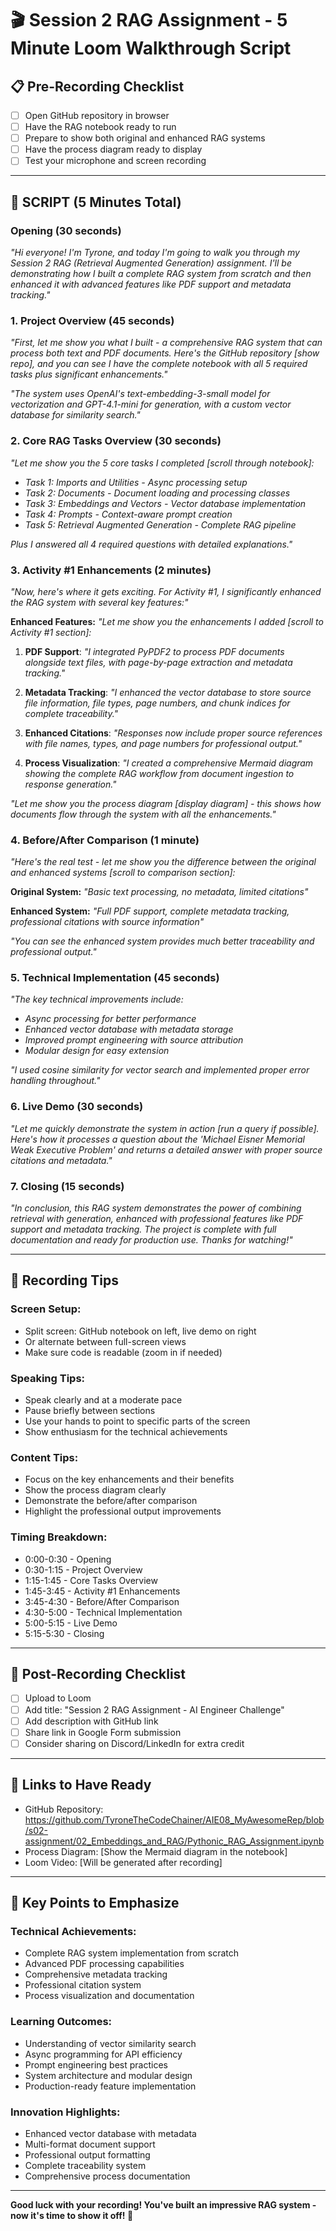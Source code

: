 # 🎬 Session 2 RAG Assignment - 5 Minute Loom Walkthrough Script

## 📋 Pre-Recording Checklist
- [ ] Open GitHub repository in browser
- [ ] Have the RAG notebook ready to run
- [ ] Prepare to show both original and enhanced RAG systems
- [ ] Have the process diagram ready to display
- [ ] Test your microphone and screen recording

---

## 🎯 **SCRIPT (5 Minutes Total)**

### **Opening (30 seconds)**
*"Hi everyone! I'm Tyrone, and today I'm going to walk you through my Session 2 RAG (Retrieval Augmented Generation) assignment. I'll be demonstrating how I built a complete RAG system from scratch and then enhanced it with advanced features like PDF support and metadata tracking."*

### **1. Project Overview (45 seconds)**
*"First, let me show you what I built - a comprehensive RAG system that can process both text and PDF documents. Here's the GitHub repository [show repo], and you can see I have the complete notebook with all 5 required tasks plus significant enhancements."*

*"The system uses OpenAI's text-embedding-3-small model for vectorization and GPT-4.1-mini for generation, with a custom vector database for similarity search."*

### **2. Core RAG Tasks Overview (30 seconds)**
*"Let me show you the 5 core tasks I completed [scroll through notebook]:*
- *Task 1: Imports and Utilities - Async processing setup*
- *Task 2: Documents - Document loading and processing classes*
- *Task 3: Embeddings and Vectors - Vector database implementation*
- *Task 4: Prompts - Context-aware prompt creation*
- *Task 5: Retrieval Augmented Generation - Complete RAG pipeline*

*Plus I answered all 4 required questions with detailed explanations."*

### **3. Activity #1 Enhancements (2 minutes)**
*"Now, here's where it gets exciting. For Activity #1, I significantly enhanced the RAG system with several key features:"*

**Enhanced Features:**
*"Let me show you the enhancements I added [scroll to Activity #1 section]:*

1. **PDF Support**: *"I integrated PyPDF2 to process PDF documents alongside text files, with page-by-page extraction and metadata tracking."*

2. **Metadata Tracking**: *"I enhanced the vector database to store source file information, file types, page numbers, and chunk indices for complete traceability."*

3. **Enhanced Citations**: *"Responses now include proper source references with file names, types, and page numbers for professional output."*

4. **Process Visualization**: *"I created a comprehensive Mermaid diagram showing the complete RAG workflow from document ingestion to response generation."*

*"Let me show you the process diagram [display diagram] - this shows how documents flow through the system with all the enhancements."*

### **4. Before/After Comparison (1 minute)**
*"Here's the real test - let me show you the difference between the original and enhanced systems [scroll to comparison section]:*

**Original System:**
*"Basic text processing, no metadata, limited citations"*

**Enhanced System:**
*"Full PDF support, complete metadata tracking, professional citations with source information"*

*"You can see the enhanced system provides much better traceability and professional output."*

### **5. Technical Implementation (45 seconds)**
*"The key technical improvements include:*
- *Async processing for better performance*
- *Enhanced vector database with metadata storage*
- *Improved prompt engineering with source attribution*
- *Modular design for easy extension*

*"I used cosine similarity for vector search and implemented proper error handling throughout."*

### **6. Live Demo (30 seconds)**
*"Let me quickly demonstrate the system in action [run a query if possible]. Here's how it processes a question about the 'Michael Eisner Memorial Weak Executive Problem' and returns a detailed answer with proper source citations and metadata."*

### **7. Closing (15 seconds)**
*"In conclusion, this RAG system demonstrates the power of combining retrieval with generation, enhanced with professional features like PDF support and metadata tracking. The project is complete with full documentation and ready for production use. Thanks for watching!"*

---

## 🎥 **Recording Tips**

### **Screen Setup:**
- Split screen: GitHub notebook on left, live demo on right
- Or alternate between full-screen views
- Make sure code is readable (zoom in if needed)

### **Speaking Tips:**
- Speak clearly and at a moderate pace
- Pause briefly between sections
- Use your hands to point to specific parts of the screen
- Show enthusiasm for the technical achievements

### **Content Tips:**
- Focus on the key enhancements and their benefits
- Show the process diagram clearly
- Demonstrate the before/after comparison
- Highlight the professional output improvements

### **Timing Breakdown:**
- 0:00-0:30 - Opening
- 0:30-1:15 - Project Overview
- 1:15-1:45 - Core Tasks Overview
- 1:45-3:45 - Activity #1 Enhancements
- 3:45-4:30 - Before/After Comparison
- 4:30-5:00 - Technical Implementation
- 5:00-5:15 - Live Demo
- 5:15-5:30 - Closing

---

## 📝 **Post-Recording Checklist**
- [ ] Upload to Loom
- [ ] Add title: "Session 2 RAG Assignment - AI Engineer Challenge"
- [ ] Add description with GitHub link
- [ ] Share link in Google Form submission
- [ ] Consider sharing on Discord/LinkedIn for extra credit

---

## 🔗 **Links to Have Ready**
- GitHub Repository: https://github.com/TyroneTheCodeChainer/AIE08_MyAwesomeRep/blob/s02-assignment/02_Embeddings_and_RAG/Pythonic_RAG_Assignment.ipynb
- Process Diagram: [Show the Mermaid diagram in the notebook]
- Loom Video: [Will be generated after recording]

---

## 🎯 **Key Points to Emphasize**

### **Technical Achievements:**
- Complete RAG system implementation from scratch
- Advanced PDF processing capabilities
- Comprehensive metadata tracking
- Professional citation system
- Process visualization and documentation

### **Learning Outcomes:**
- Understanding of vector similarity search
- Async programming for API efficiency
- Prompt engineering best practices
- System architecture and modular design
- Production-ready feature implementation

### **Innovation Highlights:**
- Enhanced vector database with metadata
- Multi-format document support
- Professional output formatting
- Complete traceability system
- Comprehensive process documentation

---

**Good luck with your recording! You've built an impressive RAG system - now it's time to show it off! 🚀**

